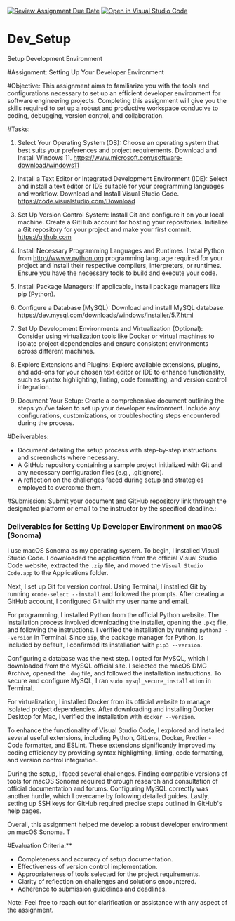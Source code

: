 [![Review Assignment Due Date](https://classroom.github.com/assets/deadline-readme-button-24ddc0f5d75046c5622901739e7c5dd533143b0c8e959d652212380cedb1ea36.svg)](https://classroom.github.com/a/vbnbTt5m)
[![Open in Visual Studio Code](https://classroom.github.com/assets/open-in-vscode-718a45dd9cf7e7f842a935f5ebbe5719a5e09af4491e668f4dbf3b35d5cca122.svg)](https://classroom.github.com/online_ide?assignment_repo_id=15240913&assignment_repo_type=AssignmentRepo)
# Dev_Setup
Setup Development Environment

#Assignment: Setting Up Your Developer Environment

#Objective:
This assignment aims to familiarize you with the tools and configurations necessary to set up an efficient developer environment for software engineering projects. Completing this assignment will give you the skills required to set up a robust and productive workspace conducive to coding, debugging, version control, and collaboration.

#Tasks:

1. Select Your Operating System (OS):
   Choose an operating system that best suits your preferences and project requirements. Download and Install Windows 11. https://www.microsoft.com/software-download/windows11

2. Install a Text Editor or Integrated Development Environment (IDE):
   Select and install a text editor or IDE suitable for your programming languages and workflow. Download and Install Visual Studio Code. https://code.visualstudio.com/Download
3. Set Up Version Control System:
   Install Git and configure it on your local machine. Create a GitHub account for hosting your repositories. Initialize a Git repository for your project and make your first commit. https://github.com

4. Install Necessary Programming Languages and Runtimes:
  Instal Python from http://wwww.python.org programming language required for your project and install their respective compilers, interpreters, or runtimes. Ensure you have the necessary tools to build and execute your code.

5. Install Package Managers:
   If applicable, install package managers like pip (Python).

6. Configure a Database (MySQL):
   Download and install MySQL database. https://dev.mysql.com/downloads/windows/installer/5.7.html

7. Set Up Development Environments and Virtualization (Optional):
   Consider using virtualization tools like Docker or virtual machines to isolate project dependencies and ensure consistent environments across different machines.

8. Explore Extensions and Plugins:
   Explore available extensions, plugins, and add-ons for your chosen text editor or IDE to enhance functionality, such as syntax highlighting, linting, code formatting, and version control integration.

9. Document Your Setup:
    Create a comprehensive document outlining the steps you've taken to set up your developer environment. Include any configurations, customizations, or troubleshooting steps encountered during the process. 

#Deliverables:
- Document detailing the setup process with step-by-step instructions and screenshots where necessary.
- A GitHub repository containing a sample project initialized with Git and any necessary configuration files (e.g., .gitignore).
- A reflection on the challenges faced during setup and strategies employed to overcome them.

#Submission:
Submit your document and GitHub repository link through the designated platform or email to the instructor by the specified deadline.:
### Deliverables for Setting Up Developer Environment on macOS (Sonoma)

I use macOS Sonoma as my operating system. To begin, I installed Visual Studio Code. I downloaded the application from the official Visual Studio Code website, extracted the `.zip` file, and moved the `Visual Studio Code.app` to the Applications folder.

Next, I set up Git for version control. Using Terminal, I installed Git by running `xcode-select --install` and followed the prompts. After creating a GitHub account, I configured Git with my user name and email.

For programming, I installed Python from the official Python website. The installation process involved downloading the installer, opening the `.pkg` file, and following the instructions. I verified the installation by running `python3 --version` in Terminal. Since `pip`, the package manager for Python, is included by default, I confirmed its installation with `pip3 --version`.

Configuring a database was the next step. I opted for MySQL, which I downloaded from the MySQL official site. I selected the macOS DMG Archive, opened the `.dmg` file, and followed the installation instructions. To secure and configure MySQL, I ran `sudo mysql_secure_installation` in Terminal.

For virtualization, I installed Docker from its official website to manage isolated project dependencies. After downloading and installing Docker Desktop for Mac, I verified the installation with `docker --version`.

To enhance the functionality of Visual Studio Code, I explored and installed several useful extensions, including Python, GitLens, Docker, Prettier - Code formatter, and ESLint. These extensions significantly improved my coding efficiency by providing syntax highlighting, linting, code formatting, and version control integration.

During the setup, I faced several challenges. Finding compatible versions of tools for macOS Sonoma required thorough research and consultation of official documentation and forums. Configuring MySQL correctly was another hurdle, which I overcame by following detailed guides. Lastly, setting up SSH keys for GitHub required precise steps outlined in GitHub's help pages.

Overall, this assignment helped me develop a robust developer environment on macOS Sonoma. T

#Evaluation Criteria:**
- Completeness and accuracy of setup documentation.
- Effectiveness of version control implementation.
- Appropriateness of tools selected for the project requirements.
- Clarity of reflection on challenges and solutions encountered.
- Adherence to submission guidelines and deadlines.

Note: Feel free to reach out for clarification or assistance with any aspect of the assignment.
